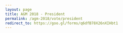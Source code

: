 ```yaml
---
layout: page
title: AGM 2018 - President
permalink: /agm-2018/vote/president
redirect_to: https://goo.gl/forms/q6dfB78X26nXIHbt1
---
```


